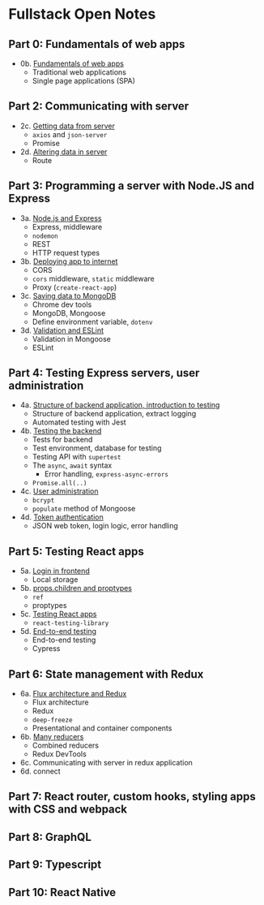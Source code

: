 # Fullstack Open Notes

## Part 0: Fundamentals of web apps

- 0b. [Fundamentals of web apps](part_0/0b-fundamentals-of-web-apps.md)
  - Traditional web applications
  - Single page applications (SPA)

## Part 2: Communicating with server

- 2c. [Getting data from server](part_2/2c-getting-data-from-server.md)
  - `axios` and `json-server`
  - Promise
- 2d. [Altering data in server](part_2/2d-altering-data-in-server.md)
  - Route

## Part 3: Programming a server with Node.JS and Express

- 3a. [Node.js and Express](part_3/3a-node.js-and-express.md)
  - Express, middleware
  - `nodemon`
  - REST
  - HTTP request types
- 3b. [Deploying app to internet](part_3/3b-deploying-app-to-internet.md)
  - CORS
  - `cors` middleware, `static` middleware
  - Proxy (`create-react-app`)
- 3c. [Saving data to MongoDB](part_3/3c-saving-data-to-mongodb.md)
  - Chrome dev tools
  - MongoDB, Mongoose
  - Define environment variable, `dotenv`
- 3d. [Validation and ESLint](part_3/3d-validation-and-eslint.md)
  - Validation in Mongoose
  - ESLint

## Part 4: Testing Express servers, user administration

- 4a. [Structure of backend application, introduction to testing](part_4/4a-structure-of-backend-application-introduction-to-testing.md)
  - Structure of backend application, extract logging
  - Automated testing with Jest
- 4b. [Testing the backend](part_4/4b-testing-the-backend.md)
  - Tests for backend
  - Test environment, database for testing
  - Testing API with `supertest`
  - The `async`, `await` syntax
    - Error handling, `express-async-errors`
  - `Promise.all(..)`
- 4c. [User administration](part_4/4c-user-administration.md)
  - `bcrypt`
  - `populate` method of Mongoose
- 4d. [Token authentication](part_4/4d-token-authentication.md)
  - JSON web token, login logic, error handling

## Part 5: Testing React apps

- 5a. [Login in frontend](part_5/5a-login-in-frontend.md)
  - Local storage
- 5b. [props.children and proptypes](part_5/5b-props-children-and–proptypes.md)
  - `ref`
  - proptypes
- 5c. [Testing React apps](part_5/5c-testing-react-apps.md)
  - `react-testing-library`
- 5d. [End-to-end testing](part_5/5d-end-to-end-testing.md)
  - End-to-end testing
  - Cypress

## Part 6: State management with Redux

- 6a. [Flux architecture and Redux](part_6/6a-flux-architecture-and-redux.md)
  - Flux architecture
  - Redux
  - `deep-freeze`
  - Presentational and container components
- 6b. [Many reducers](part_6/6b-many-reducers.md)
  - Combined reducers
  - Redux DevTools
- 6c. Communicating with server in redux application
- 6d. connect

## Part 7: React router, custom hooks, styling apps with CSS and webpack

## Part 8: GraphQL

## Part 9: Typescript

## Part 10: React Native
